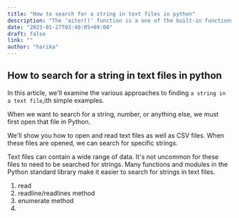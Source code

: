 ```yaml
---
title: "How to search for a string in text files in python"
description: "The 'aiter()' function is a one of the built-in functions in Python"
date: "2023-01-27T03:40:05+09:00"
draft: false
link: ""
author: "harika"
---
```


## How to search for a string in text files in python

In this article, we'll examine the various approaches to finding `a string in a text file`,ith simple examples.

When we want to search for a string, number, or anything else, we must first open that file in Python. 

We'll show you how to open and read text files as well as CSV files.
When these files are opened, we can search for specific strings. 

Text files can contain a wide range of data.
It's not uncommon for these files to need to be searched for strings.
Many functions and modules in the Python standard library make it easier to search for strings in text files. 

1. read 
2. readline/readlines method
3. enumerate method
4. 



